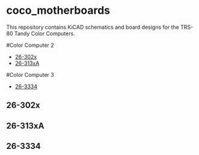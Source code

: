 # coco_motherboards
This repository contains KiCAD schematics and board designs for the TRS-80 Tandy Color Computers.<br>

#Color Computer 2
- [26-302x](#26-302x)
- [26-313xA](#26-313xA)

#Color Computer 3
- [26-3334](#26-3334)

## 26-302x

## 26-313xA

## 26-3334
